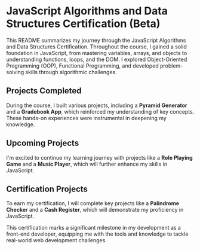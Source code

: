 <body>

<h1>JavaScript Algorithms and Data Structures Certification (Beta)</h1>

<p>This README summarizes my journey through the JavaScript Algorithms and Data Structures Certification. Throughout the course, I gained a solid foundation in JavaScript, from mastering variables, arrays, and objects to understanding functions, loops, and the DOM. I explored Object-Oriented Programming (OOP), Functional Programming, and developed problem-solving skills through algorithmic challenges.</p>

<h2>Projects Completed</h2>

<p>During the course, I built various projects, including a <strong>Pyramid Generator</strong> and a <strong>Gradebook App</strong>, which reinforced my understanding of key concepts. These hands-on experiences were instrumental in deepening my knowledge.</p>

<h2>Upcoming Projects</h2>

<p>I'm excited to continue my learning journey with projects like a <strong>Role Playing Game</strong> and a <strong>Music Player</strong>, which will further enhance my skills in JavaScript.</p>

<h2>Certification Projects</h2>

<p>To earn my certification, I will complete key projects like a <strong>Palindrome Checker</strong> and a <strong>Cash Register</strong>, which will demonstrate my proficiency in JavaScript.</p>

<p>This certification marks a significant milestone in my development as a front-end developer, equipping me with the tools and knowledge to tackle real-world web development challenges.</p>

</body>
